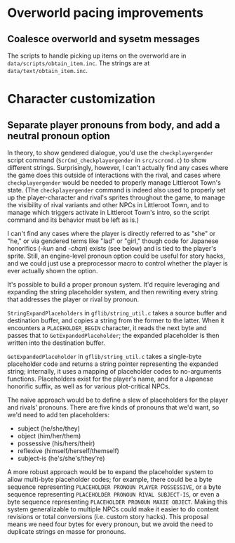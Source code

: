 
# Overworld pacing improvements

## Coalesce overworld and sysetm messages

The scripts to handle picking up items on the overworld are in `data/scripts/obtain_item.inc`. The strings are at `data/text/obtain_item.inc`.


# Character customization

## Separate player pronouns from body, and add a neutral pronoun option

In theory, to show gendered dialogue, you'd use the `checkplayergender` script command (`ScrCmd_checkplayergender` in `src/scrcmd.c`) to show different strings. Surprisingly, however, I can't actually find any cases where the game does this outside of interactions with the rival, and cases where `checkplayergender` would be needed to properly manage Littleroot Town's state. (The `checkplayergender` command is indeed also used to properly set up the player-character and rival's sprites throughout the game, to manage the visibility of rival variants and other NPCs in Littleroot Town, and to manage which triggers activate in Littleroot Town's intro, so the script command and its behavior must be left as is.)

I can't find any cases where the player is directly referred to as "she" or "he," or via gendered terms like "lad" or "girl," though code for Japanese honorifics (*-kun* and *-chan*) exists (see below) and is tied to the player's sprite. Still, an engine-level pronoun option could be useful for story hacks, and we could just use a preprocessor macro to control whether the player is ever actually shown the option.

It's possible to build a proper pronoun system. It'd require leveraging and expanding the string placeholder system, and then rewriting every string that addresses the player or rival by pronoun.

`StringExpandPlaceholders` in `gflib/string_util.c` takes a source buffer and destination buffer, and copies a string from the former to the latter. When it encounters a `PLACEHOLDER_BEGIN` character, it reads the next byte and passes that to `GetExpandedPlaceholder`; the expanded placeholder is then written into the destination buffer.

`GetExpandedPlaceholder` in `gflib/string_util.c` takes a single-byte placeholder code and returns a string pointer representing the expanded string; internally, it uses a mapping of placeholder codes to no-arguments functions. Placeholders exist for the player's name, and for a Japanese honorific suffix, as well as for various plot-critical NPCs.

The naive approach would be to define a slew of placeholders for the player and rivals' pronouns. There are five kinds of pronouns that we'd want, so we'd need to add ten placeholders:

* subject (he/she/they)
* object (him/her/them)
* possessive (his/hers/their)
* reflexive (himself/herself/themself)
* subject-is (he's/she's/they're)

A more robust approach would be to expand the placeholder system to allow multi-byte placeholder codes; for example, there could be a byte sequence representing `PLACEHOLDER PRONOUN PLAYER POSSESSIVE`, or a byte sequence representing `PLACEHOLDER PRONOUN RIVAL SUBJECT-IS`, or even a byte sequence representing `PLACEHOLDER PRONOUN MAXIE OBJECT`. Making this system generalizable to multiple NPCs could make it easier to do content revisions or total conversions (i.e. custom story hacks). This proposal means we need four bytes for every pronoun, but we avoid the need to duplicate strings en masse for pronouns.